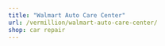 ```yaml
---
title: "Walmart Auto Care Center"
url: /vermillion/walmart-auto-care-center/
shop: car repair
---
```

